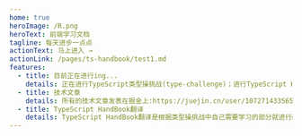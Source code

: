 ```yaml
---
home: true
heroImage: /R.png
heroText: 前端学习文档
tagline: 每天进步一点点
actionText: 马上进入 →
actionLink: /pages/ts-handbook/test1.md
features:
  - title: 目前正在进行ing...
    details: 正在进行TypeScript类型操挑战(type-challenge)；进行TypeScript HandBook翻译，因为中文的TS文档太久没更新了。
  - title: 技术文章
    details: 所有的技术文章发表在掘金上:https://juejin.cn/user/1072714335658861/posts
  - title: TypeScript HandBook翻译
    details: TypeScript HandBook翻译是根据类型操挑战中自己需要学习的部分就进行翻译，非官方行为，有错请提。
---
```

